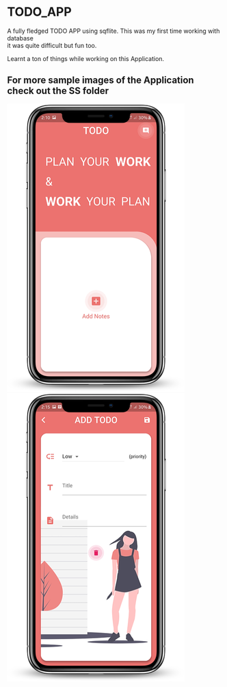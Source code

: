 # TODO_APP

  A fully fledged TODO APP using sqflite. This was my first time working with database  
  it was quite difficult but fun too.
   
  Learnt a ton of things while working on this Application.

  ## For more sample images of the Application check out the SS folder  
  
  ![addnote](https://github.com/Shashwat-Joshi/TODO_APP/blob/master/SS/addNote.png) ![add](https://github.com/Shashwat-Joshi/TODO_APP/blob/master/SS/add.png)
